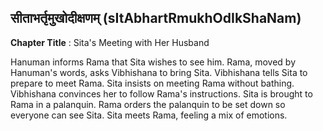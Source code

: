 ## सीताभर्तृमुखोदीक्षणम् (sItAbhartRmukhOdIkShaNam)
**Chapter Title** : Sita's Meeting with Her Husband

Hanuman informs Rama that Sita wishes to see him. Rama, moved by Hanuman's words, asks Vibhishana to bring Sita. Vibhishana tells Sita to prepare to meet Rama. Sita insists on meeting Rama without bathing. Vibhishana convinces her to follow Rama's instructions. Sita is brought to Rama in a palanquin. Rama orders the palanquin to be set down so everyone can see Sita. Sita meets Rama, feeling a mix of emotions.